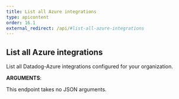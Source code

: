 ```yaml
---
title: List all Azure integrations
type: apicontent
order: 16.1
external_redirect: /api/#list-all-azure-integrations
---
```


## List all Azure integrations

List all Datadog-Azure integrations configured for your organization.

**ARGUMENTS**:

This endpoint takes no JSON arguments.
